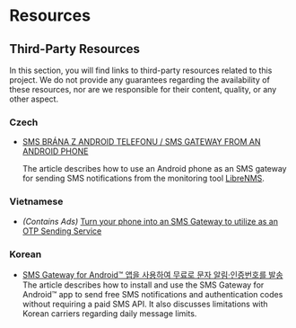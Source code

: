 # Resources

## Third-Party Resources

In this section, you will find links to third-party resources related to this project. We do not provide any guarantees regarding the availability of these resources, nor are we responsible for their content, quality, or any other aspect.

### Czech

- [SMS BRÁNA Z ANDROID TELEFONU / SMS GATEWAY FROM AN ANDROID PHONE](https://tlukas.eu/uvod/sms-brana-z-android-telefonu)
  
  The article describes how to use an Android phone as an SMS gateway for sending SMS notifications from the monitoring tool [LibreNMS](https://www.librenms.org). 

### Vietnamese

- *(Contains Ads)* [Turn your phone into an SMS Gateway to utilize as an OTP Sending Service](https://gettips200ok.netlify.app/2024/05/01/bien-dien-thoai-thanh-sms-gateway-tan-dung-lam-service-send-otp/)

### Korean

- [SMS Gateway for Android™ 앱을 사용하여 무료로 문자 알림·인증번호를 발송](https://blog.lunaweb.dev/157)  
  The article describes how to install and use the SMS Gateway for Android™ app to send free SMS notifications and authentication codes without requiring a paid SMS API. It also discusses limitations with Korean carriers regarding daily message limits.
